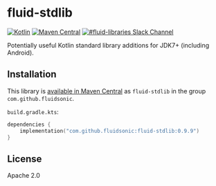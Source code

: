 fluid-stdlib
============

[![Kotlin](https://img.shields.io/badge/Kotlin-1.3.31-blue.svg)](http://kotlinlang.org)
[![Maven Central](https://img.shields.io/maven-central/v/com.github.fluidsonic/fluid-stdlib.svg)](https://search.maven.org/search?q=g:com.github.fluidsonic%20a:fluid-stdlib*)
[![#fluid-libraries Slack Channel](https://img.shields.io/badge/slack-%23fluid--libraries-543951.svg)](https://kotlinlang.slack.com/messages/C7UDFSVT2/)

Potentially useful Kotlin standard library additions for JDK7+ (including Android).



Installation
------------

This library is [available in Maven Central](https://search.maven.org/search?q=g:com.github.fluidsonic%20a:fluid-stdlib*) as
`fluid-stdlib` in the group `com.github.fluidsonic`.

`build.gradle.kts`:
```kotlin
dependencies {
    implementation("com.github.fluidsonic:fluid-stdlib:0.9.9")
}
```



License
-------

Apache 2.0
